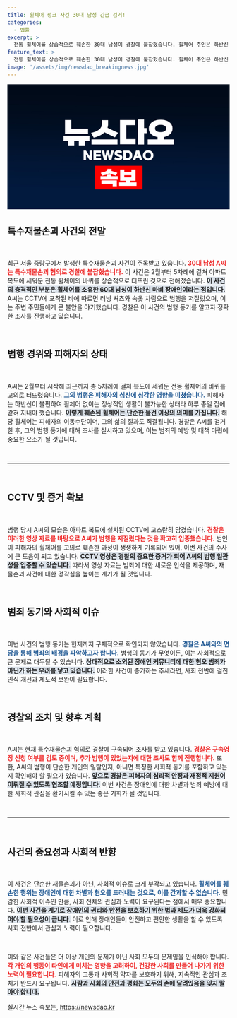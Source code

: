 ```yaml
---
title: 휠체어 펑크 사건 30대 남성 긴급 검거!
categories:
  - 법률
excerpt: >
  전동 휠체어를 상습적으로 훼손한 30대 남성이 경찰에 붙잡혔습니다. 휠체어 주인은 하반신 마비 장애인으로, 범행 이후 그는 하루 종일 집에 갇혀 지내야 했습니다. 경찰은 A씨의 범행 동기를 조사 중입니다.
feature_text: >
  전동 휠체어를 상습적으로 훼손한 30대 남성이 경찰에 붙잡혔습니다. 휠체어 주인은 하반신 마비 장애인으로, 범행 이후 그는 하루 종일 집에 갇혀 지내야 했습니다. 경찰은 A씨의 범행 동기를 조사 중입니다.
image: '/assets/img/newsdao_breakingnews.jpg'
---
```


<p><img src="/assets/img/newsdao_breakingnews.jpg" alt="flaretime 속보" /></p>

<h2 data-ke-size="size26">특수재물손괴 사건의 전말</h2>

<p data-ke-size="size16">&nbsp;</p> 

<p>최근 서울 중랑구에서 발생한 특수재물손괴 사건이 주목받고 있습니다. <b><span style="color: #ee2323;">30대 남성 A씨는 특수재물손괴 혐의로 경찰에 붙잡혔습니다.</span></b> 이 사건은 2월부터 5차례에 걸쳐 아파트 복도에 세워둔 전동 휠체어의 바퀴를 상습적으로 터뜨린 것으로 전해졌습니다. <b><span style="background-color: #21538527;">이 사건의 충격적인 부분은 휠체어를 소유한 60대 남성이 하반신 마비 장애인이라는 점입니다.</span></b> A씨는 CCTV에 포착된 바에 따르면 러닝 셔츠와 속옷 차림으로 범행을 저질렀으며, 이는 주변 주민들에게 큰 불안을 야기했습니다. 경찰은 이 사건의 범행 동기를 알고자 정확한 조사를 진행하고 있습니다.</p>

<p data-ke-size="size16">&nbsp;</p>

<h2 data-ke-size="size26">범행 경위와 피해자의 상태</h2>

<p data-ke-size="size16">&nbsp;</p>

<p>A씨는 2월부터 시작해 최근까지 총 5차례에 걸쳐 복도에 세워둔 전동 휠체어의 바퀴를 고의로 터뜨렸습니다. <b><span style="color: #1a5490;">그의 범행은 피해자의 심신에 심각한 영향을 미쳤습니다.</span></b> 피해자는 하반신이 불편하여 휠체어 없이는 정상적인 생활이 불가능한 상태라 하루 종일 집에 갇혀 지내야 했습니다. <b><span style="background-color: #21538527;">이렇게 훼손된 휠체어는 단순한 물건 이상의 의미를 가집니다.</span></b> 해당 휠체어는 피해자의 이동수단이며, 그의 삶의 질과도 직결됩니다. 경찰은 A씨를 검거한 후, 그의 범행 동기에 대해 조사를 실시하고 있으며, 이는 범죄의 예방 및 대책 마련에 중요한 요소가 될 것입니다.</p>

<p data-ke-size="size16">&nbsp;</p>

<hr />

<p data-ke-size="size16">&nbsp;</p>

<h2 data-ke-size="size26">CCTV 및 증거 확보</h2>

<p data-ke-size="size16">&nbsp;</p>

<p>범행 당시 A씨의 모습은 아파트 복도에 설치된 CCTV에 고스란히 담겼습니다. <b><span style="color: #ee2323;">경찰은 이러한 영상 자료를 바탕으로 A씨가 범행을 저질렀다는 것을 확고히 입증했습니다.</span></b> 범인이 피해자의 휠체어를 고의로 훼손한 과정이 생생하게 기록되어 있어, 이번 사건의 수사에 큰 도움이 되고 있습니다. <b><span style="background-color: #21538527;">CCTV 영상은 경찰의 중요한 증거가 되어 A씨의 범행 일관성을 입증할 수 있습니다.</span></b> 따라서 영상 자료는 범죄에 대한 새로운 인식을 제공하며, 재물손괴 사건에 대한 경각심을 높이는 계기가 될 것입니다.</p>

<p data-ke-size="size16">&nbsp;</p>

<h2 data-ke-size="size26">범죄 동기와 사회적 이슈</h2>

<p data-ke-size="size16">&nbsp;</p>

<p>이번 사건의 범행 동기는 현재까지 구체적으로 확인되지 않았습니다. <b><span style="color: #1a5490;">경찰은 A씨와의 면담을 통해 범죄의 배경을 파악하고자 합니다.</span></b> 범행의 동기가 무엇이든, 이는 사회적으로 큰 문제로 대두될 수 있습니다. <b><span style="background-color: #21538527;">상대적으로 소외된 장애인 커뮤니티에 대한 혐오 범죄가 아닌가 하는 우려를 낳고 있습니다.</span></b> 이러한 사건이 증가하는 추세라면, 사회 전반에 걸친 인식 개선과 제도적 보완이 필요합니다.</p>

<p data-ke-size="size16">&nbsp;</p>

<h2 data-ke-size="size26">경찰의 조치 및 향후 계획</h2>

<p data-ke-size="size16">&nbsp;</p>

<p>A씨는 현재 특수재물손괴 혐의로 경찰에 구속되어 조사를 받고 있습니다. <b><span style="color: #ee2323;">경찰은 구속영장 신청 여부를 검토 중이며, 추가 범행이 있었는지에 대한 조사도 함께 진행합니다.</span></b> 또한, A씨의 범행이 단순한 개인의 일탈인지, 아니면 특정한 사회적 동기를 포함하고 있는지 확인해야 할 필요가 있습니다. <b><span style="background-color: #21538527;">앞으로 경찰은 피해자의 심리적 안정과 재정적 지원이 이뤄질 수 있도록 협조할 예정입니다.</span></b> 이번 사건은 장애인에 대한 차별과 범죄 예방에 대한 사회적 관심을 환기시킬 수 있는 좋은 기회가 될 것입니다.</p>

<p data-ke-size="size16">&nbsp;</p>

<hr />

<p data-ke-size="size16">&nbsp;</p>

<h2 data-ke-size="size26">사건의 중요성과 사회적 반향</h2>

<p data-ke-size="size16">&nbsp;</p>

<p>이 사건은 단순한 재물손괴가 아닌, 사회적 이슈로 크게 부각되고 있습니다. <b><span style="color: #1a5490;">휠체어를 훼손한 행위는 장애인에 대한 차별과 혐오를 드러내는 것으로, 이를 간과할 수 없습니다.</span></b> 민감한 사회적 이슈인 만큼, 사회 전체의 관심과 노력이 요구된다는 점에서 매우 중요합니다. <b><span style="background-color: #21538527;">이번 사건을 계기로 장애인의 권리와 안전을 보호하기 위한 법과 제도가 더욱 강화되어야 할 필요성이 큽니다.</span></b> 이로 인해 장애인들이 안전하고 편안한 생활을 할 수 있도록 사회 전반에서 관심과 노력이 필요합니다.</p>

<p data-ke-size="size16">&nbsp;</p>

<p>이와 같은 사건들은 더 이상 개인의 문제가 아닌 사회 모두의 문제임을 인식해야 합니다. <b><span style="color: #ee2323;">각 개인의 행동이 타인에게 미치는 영향을 고려하여, 건강한 사회를 만들어 나가기 위한 노력이 필요합니다.</span></b> 피해자의 고통과 사회적 약자를 보호하기 위해, 지속적인 관심과 조치가 반드시 요구됩니다. <b><span style="background-color: #21538527;">사람과 사회의 안전과 평화는 모두의 손에 달려있음을 잊지 말아야 합니다.</span></b></p>
실시간 뉴스 속보는, <a href="https://newsdao.kr" rel="dofollow">https://newsdao.kr</a>



